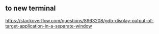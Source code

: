 ## to new terminal
https://stackoverflow.com/questions/8963208/gdb-display-output-of-target-application-in-a-separate-window

